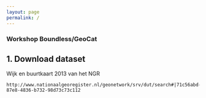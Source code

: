 ```yaml
---
layout: page
permalink: /
---
```


### Workshop Boundless/GeoCat

## 1. Download dataset

Wijk en buurtkaart 2013 van het NGR

    http://www.nationaalgeoregister.nl/geonetwork/srv/dut/search#|71c56abd-87e8-4836-b732-98d73c73c112
